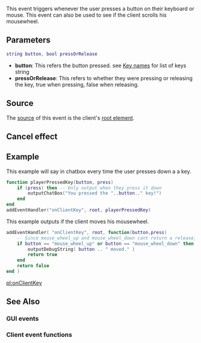 This event triggers whenever the user presses a button on their keyboard or mouse. This event can also be used to see if the client scrolls his mousewheel.

Parameters
----------

``` lua
string button, bool pressOrRelease
```

-   **button**: This refers the button pressed. see [Key names](/docs/key_names.md "wikilink") for list of keys string
-   **pressOrRelease**: This refers to whether they were pressing or releasing the key, true when pressing, false when releasing.

Source
------

The [source](/docs/event_system#event_source.md "wikilink") of this event is the client's [root element](/root_element.md "wikilink").

Cancel effect
-------------

Example
-------

This example will say in chatbox every time the user presses down a a key.

``` lua
function playerPressedKey(button, press)
    if (press) then -- Only output when they press it down
        outputChatBox("You pressed the "..button.." key!")
    end
end
addEventHandler("onClientKey", root, playerPressedKey)
```

This example outputs if the client moves his mousewheel.

``` lua
addEventHandler( "onClientKey", root, function(button,press) 
    -- Since mouse_wheel_up and mouse_wheel_down cant return a release, we dont have to check the press.
    if button == "mouse_wheel_up" or button == "mouse_wheel_down" then
        outputDebugString( button .. " moved." )
        return true
    end
    return false
end )
```

[pl:onClientKey](/docs/pl:onclientkey.md "wikilink")

See Also
--------

### GUI events

### Client event functions
